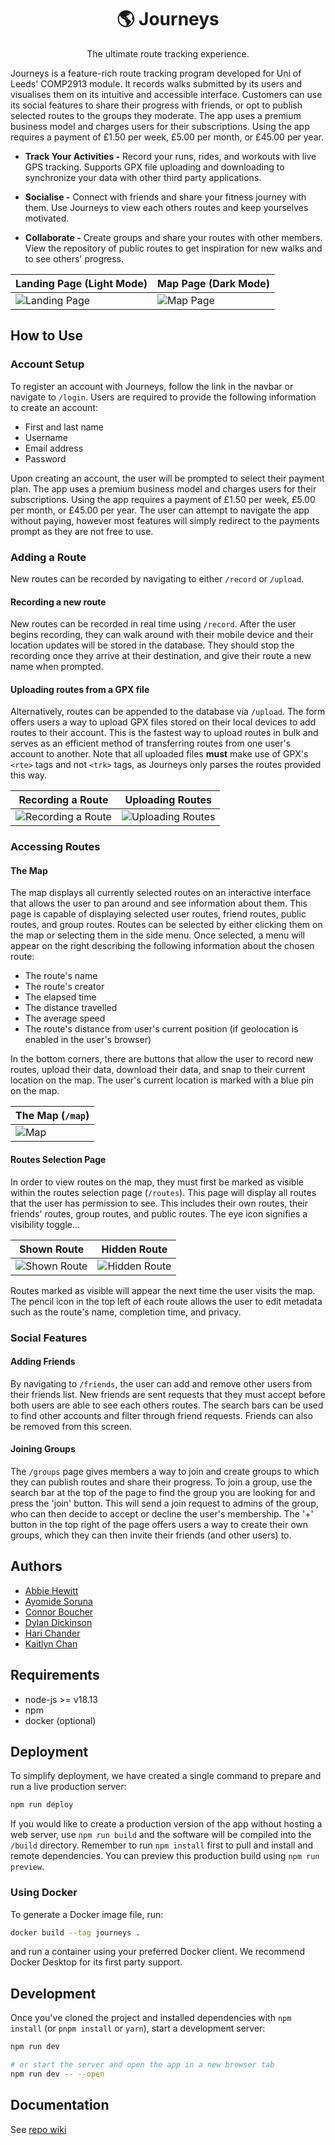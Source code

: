 <div align="center">
<h1>🌎 Journeys</h1>

The ultimate route tracking experience.
</div>

Journeys is a feature-rich route tracking program developed for Uni of Leeds' COMP2913 module. It records walks submitted by its users and visualises them on its intuitive and accessible interface. Customers can use its social features to share their progress with friends, or opt to publish selected routes to the groups they moderate. The app uses a premium business model and charges users for their subscriptions. Using the app requires a payment of £1.50 per week, £5.00 per month, or £45.00 per year.

* **Track Your Activities -**
    Record your runs, rides, and workouts with live GPS tracking. Supports GPX file uploading and downloading to synchronize your data with other third party applications.

* **Socialise -**
    Connect with friends and share your fitness journey with them. Use Journeys to view each others routes and keep yourselves motivated.

* **Collaborate -**
    Create groups and share your routes with other members. View the repository of public routes to get inspiration for new walks and to see others' progress.


| Landing Page (Light Mode)     | Map Page (Dark Mode)      |
| ----------------------------- | ------------------------- |
| ![Landing Page](docs/ss1.png) | ![Map Page](docs/ss2.png) |


## How to Use

### Account Setup
To register an account with Journeys, follow the link in the navbar or navigate to `/login`. Users are required to provide the following information to create an account:
* First and last name
* Username
* Email address
* Password

Upon creating an account, the user will be prompted to select their payment plan. The app uses a premium business model and charges users for their subscriptions. Using the app requires a payment of £1.50 per week, £5.00 per month, or £45.00 per year. The user can attempt to navigate the app without paying, however most features will simply redirect to the payments prompt as they are not free to use.


### Adding a Route

New routes can be recorded by navigating to either `/record` or `/upload`.

#### Recording a new route
New routes can be recorded in real time using `/record`. After the user begins recording, they can walk around with their mobile device and their location updates will be stored in the database. They should stop the recording once they arrive at their destination, and give their route a new name when prompted.

#### Uploading routes from a GPX file
Alternatively, routes can be appended to the database via `/upload`. The form offers users a way to upload GPX files stored on their local devices to add routes to their account. This is the fastest way to upload routes in bulk and serves as an efficient method of transferring routes from one user's account to another. Note that all uploaded files **must** make use of GPX's `<rte>` tags and not `<trk>` tags, as Journeys only parses the routes provided this way.

| Recording a Route                     | Uploading Routes                     |
| ------------------------------------- | ------------------------------------ |
| ![Recording a Route](docs/record.png) | ![Uploading Routes](docs/upload.png) |


### Accessing Routes

#### The Map
The map displays all currently selected routes on an interactive interface that allows the user to pan around and see information about them. This page is capable of displaying selected user routes, friend routes, public routes, and group routes. Routes can be selected by either clicking them on the map or selecting them in the side menu. Once selected, a menu will appear on the right describing the following information about the chosen route:
* The route's name
* The route's creator
* The elapsed time
* The distance travelled
* The average speed
* The route's distance from user's current position (if geolocation is enabled in the user's browser)

In the bottom corners, there are buttons that allow the user to record new routes, upload their data, download their data, and snap to their current location on the map. The user's current location is marked with a blue pin on the map.

| The Map (`/map`)    |
| -------------------- |
| ![Map](docs/ss2.png) |

#### Routes Selection Page
In order to view routes on the map, they must first be marked as visible within the routes selection page (`/routes`). This page will display all routes that the user has permission to see. This includes their own routes, their friends' routes, group routes, and public routes. The eye icon signifies a visibility toggle...

| Shown Route                      | Hidden Route                          |
| -------------------------------- | ------------------------------------- |
| ![Shown Route](docs/visible.png) | ![Hidden Route](docs/non-visible.png) |

Routes marked as visible will appear the next time the user visits the map. The pencil icon in the top left of each route allows the user to edit metadata such as the route's name, completion time, and privacy.


### Social Features

#### Adding Friends
By navigating to `/friends`, the user can add and remove other users from their friends list. New friends are sent requests that they must accept before both users are able to see each others routes. The search bars can be used to find other accounts and filter through friend requests. Friends can also be removed from this screen.

#### Joining Groups
The `/groups` page gives members a way to join and create groups to which they can publish routes and share their progress. To join a group, use the search bar at the top of the page to find the group you are looking for and press the 'join' button. This will send a join request to admins of the group, who can then decide to accept or decline the user's membership. The '+' button in the top right of the page offers users a way to create their own groups, which they can then invite their friends (and other users) to.


## Authors
* [Abbie Hewitt](https://github.com/archivehaze)
* [Ayomide Soruna](https://github.com/AyoSoruna)
* [Connor Boucher](https://github.com/cbouch-uni)
* [Dylan Dickinson](https://github.com/DylanDD12)
* [Hari Chander](https://github.com/HariC02)
* [Kaitlyn Chan](https://github.com/sc22kc2)


## Requirements
* node-js >= v18.13
* npm
* docker (optional)


## Deployment

To simplify deployment, we have created a single command to prepare and run a live production server:
```bash
npm run deploy
```

If you would like to create a production version of the app without hosting a web server, use `npm run build` and the software will be compiled into the `/build` directory. Remember to run `npm install` first to pull and install and remote dependencies. You can preview this production build using `npm run preview`.


### Using Docker

To generate a Docker image file, run:
```bash
docker build --tag journeys .
```
and run a container using your preferred Docker client. We recommend Docker Desktop for its first party support.


## Development

Once you've cloned the project and installed dependencies with `npm install` (or `pnpm install` or `yarn`), start a development server:

```bash
npm run dev

# or start the server and open the app in a new browser tab
npm run dev -- --open
```


## Documentation
See [repo wiki](https://github.com/uol-feps-soc-comp2913-2324s2-classroom/team-project-team-12/wiki)
